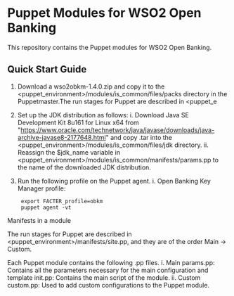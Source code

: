 <h1>Puppet Modules for WSO2 Open Banking</h1> 

This repository contains the Puppet modules for WSO2 Open Banking.

<h2>Quick Start Guide</h2>

1. Download a wso2obkm-1.4.0.zip and copy it to the <puppet_environment>/modules/is_common/files/packs directory in the Puppetmaster.The run stages for Puppet are described in <puppet_e

2. Set up the JDK distribution as follows:
	i. Download Java SE Development Kit 8u161 for Linux x64 from "https://www.oracle.com/technetwork/java/javase/downloads/java-archive-javase8-2177648.html" and copy .tar into the <puppet_environment>/modules/is_common/files/jdk directory.
	ii. Reassign the $jdk_name variable in <puppet_environment>/modules/is_common/manifests/params.pp to the name of the downloaded JDK distribution.

3. Run the following profile on the Puppet agent.
	i. Open Banking Key Manager profile:
	
		export FACTER_profile=obkm
		puppet agent -vt

Manifests in a module

The run stages for Puppet are described in <puppet_environment>/manifests/site.pp, and they are of the order Main -> Custom.

Each Puppet module contains the following .pp files.
	i. Main
		params.pp: Contains all the parameters necessary for the main configuration and template
		init.pp: Contains the main script of the module.
	ii. Custom
		custom.pp: Used to add custom configurations to the Puppet module.	

